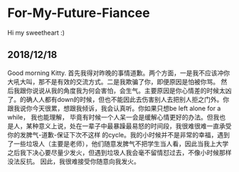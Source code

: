 # For-My-Future-Fiancee
Hi my sweetheart :)  

## 2018/12/18
Good morning Kitty. 首先我得对昨晚的事情道歉。两个方面，一是我不应该冲你大吼大叫，那不是有效的交流方式。二是我欺骗了你，即便原因是怕被你骂。
然后我跟你说说从我的角度我为何会害怕，会生气。主要原因是你心情差的时候太凶了。的确人人都有down的时候，但也不能因此去伤害别人去把别人拒之门外。你跟我说你今天很累，想跟我倾诉，我会认真听。你如果只想be left alone for a while， 我也能理解， 毕竟有时候一个人呆一会是缓解心情更好的办法。但我也是人，某种意义上说，处在一辈子中最暴躁最易怒的时间段，我很难很难一直承受你的发脾气-道歉-保证下次不这样 的cycle。我的小时候并不是非常的幸福，遇到了一些垃圾人（主要是老师），他们随意发脾气不把学生当人看，因此当我上大学之后我下决心要尽量少发火，但遇到垃圾人我会毫不留情怼过去，不像小时候那样没法反抗。
因此，我很难接受你随意向我发火。

